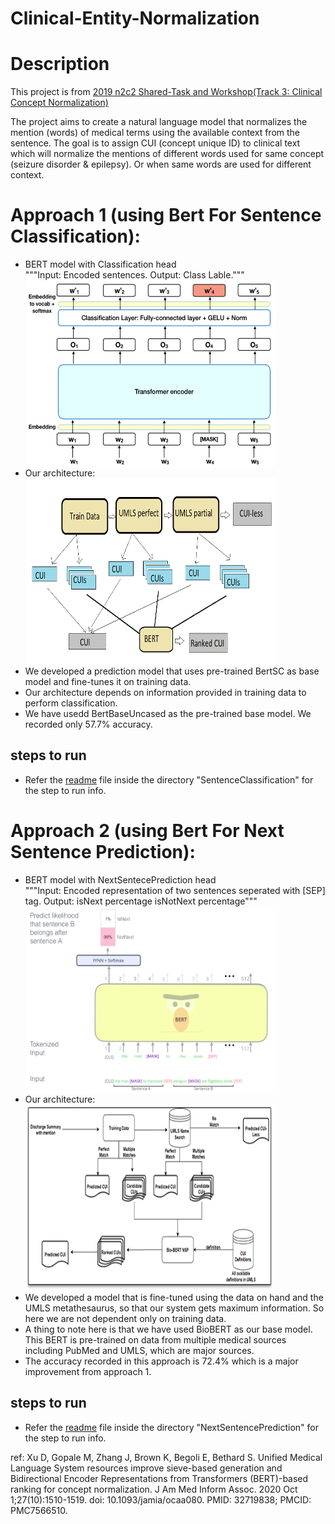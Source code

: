 # Clinical-Entity-Normalization

# Description
This project is from [2019 n2c2 Shared-Task and Workshop(Track 3: Clinical Concept Normalization)](https://n2c2.dbmi.hms.harvard.edu/track3)

The project aims to create a natural language model that normalizes the mention (words) of medical terms using the available context from the sentence.
The goal is to assign CUI (concept unique ID) to clinical text which will normalize the mentions of different words used for same concept (seizure disorder & epilepsy). Or when same words are used for different context.

# Approach 1 (using Bert For Sentence Classification):
- BERT model with Classification head<br>
"""Input: Encoded sentences.
   Output: Class Lable."""<br>
   <img src="/resources/BERT_Classification_model.png?raw=true" alt="BertSC Model" height="300" width="400" align="center" />
- Our architecture:<br>
    <img src="/resources/BERT_Classification_architecture.png?raw=true" alt="BertSC architecture" height="300" width="400" align="center" />
- We developed a prediction model that uses pre-trained BertSC as base model and fine-tunes it on training data.
- Our architecture depends on information provided in training data to perform classification.
- We have usedd BertBaseUncased as the pre-trained base model. We recorded only 57.7% accuracy.

## steps to run
 - Refer the [readme](/SentenceClassification/readme.md) file inside the directory "SentenceClassification" for the step to run info.

# Approach 2 (using Bert For Next Sentence Prediction):
- BERT model with NextSentecePrediction head <br>
"""Input: Encoded representation of two sentences seperated with [SEP] tag.
   Output: isNext percentage
           isNotNext percentage"""<br>
    <img src="/resources/BERT_NSP_model.png?raw=true" alt="BertNSP Model" height="300" width="400" align="center" />
- Our architecture:<br>
    <img src="/resources/BERT_NSP_architecture.png?raw=true" alt="BertNSP architecture" height="300" width="400" align="center" />
- We developed a model that is fine-tuned using the data on hand and the UMLS metathesaurus, so that our system gets maximum information. So here we are not dependent only on training data.
- A thing to note here is that we have used BioBERT as our base model. This BERT is pre-trained on data from multiple medical sources including PubMed and UMLS, which are major sources.
- The accuracy recorded in this approach is 72.4% which is a major improvement from approach 1.


## steps to run
- Refer the [readme](/NextSentencePrediction/readme.md) file inside the directory "NextSentencePrediction" for the step to run info.

ref: Xu D, Gopale M, Zhang J, Brown K, Begoli E, Bethard S. Unified Medical Language System resources improve sieve-based generation and Bidirectional Encoder Representations from Transformers (BERT)-based ranking for concept normalization. J Am Med Inform Assoc. 2020 Oct 1;27(10):1510-1519. doi: 10.1093/jamia/ocaa080. PMID: 32719838; PMCID: PMC7566510.
